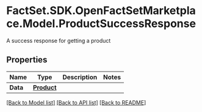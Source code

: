 # FactSet.SDK.OpenFactSetMarketplace.Model.ProductSuccessResponse
A success response for getting a product

## Properties

Name | Type | Description | Notes
------------ | ------------- | ------------- | -------------
**Data** | [**Product**](Product.md) |  | 

[[Back to Model list]](../README.md#documentation-for-models) [[Back to API list]](../README.md#documentation-for-api-endpoints) [[Back to README]](../README.md)

